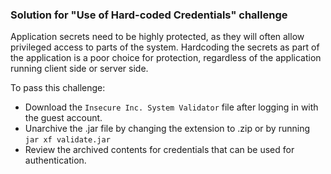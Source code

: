 ### Solution for "Use of Hard-coded Credentials" challenge

Application secrets need to be highly protected, as they will often allow privileged access to parts of the system.
Hardcoding the secrets as part of the application is a poor choice for protection, regardless of the application running client side or server side.


To pass this challenge: 

- Download the `Insecure Inc. System Validator` file after logging in with the guest account.
- Unarchive the .jar file by changing the extension to .zip or by running `jar xf validate.jar`
- Review the archived contents for credentials that can be used for authentication.